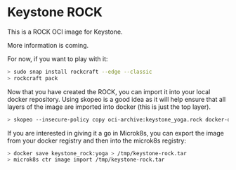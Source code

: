 # Keystone ROCK

This is a ROCK OCI image for Keystone.

More information is coming.

For now, if you want to play with it:

```bash
> sudo snap install rockcraft --edge --classic
> rockcraft pack
```

Now that you have created the ROCK, you can import it into
your local docker repository. Using skopeo is a good idea as
it will help ensure that all layers of the image are imported
into docker (this is just the top layer).

```bash
> skopeo --insecure-policy copy oci-archive:keystone_yoga.rock docker-daemon:keystone_rock:yoga
```

If you are interested in giving it a go in Microk8s, you can
export the image from your docker registry and then into the
microk8s registry:

```bash
> docker save keystone_rock:yoga > /tmp/keystone-rock.tar
> microk8s ctr image import /tmp/keystone-rock.tar
```

